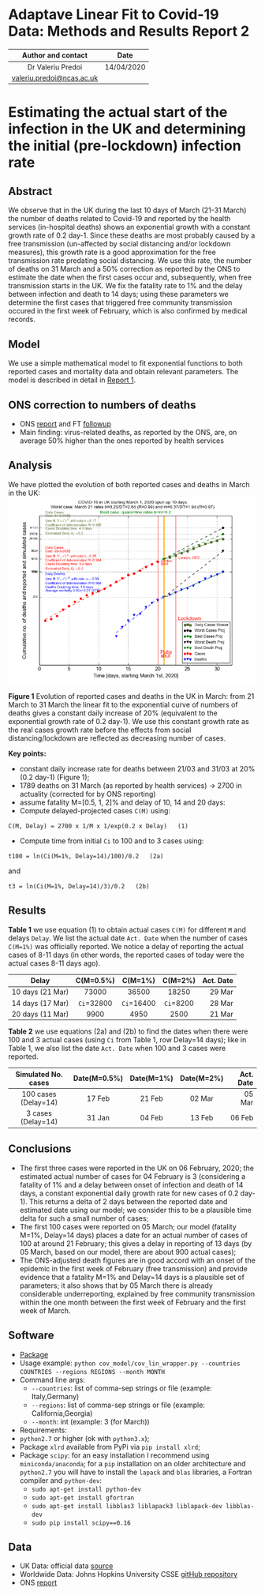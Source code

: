 # Adaptave Linear Fit to Covid-19 Data: Methods and Results Report 2

Author and contact   |  Date
:-------------------:|:---------:
Dr Valeriu Predoi    | 14/04/2020
<valeriu.predoi@ncas.ac.uk> |

# Estimating the actual start of the infection in the UK and determining the initial (pre-lockdown) infection rate

## Abstract

We observe that in the UK during the last 10 days of March (21-31 March) the number of deaths related to Covid-19 and reported
by the health services (in-hospital deaths) shows an exponential growth with a constant growth rate of 0.2 day-1. Since these deaths
are most probably caused by a free transmission (un-affected by social distancing and/or lockdown measures), this growth
rate is a good approximation for the free transmission rate predating social distancing. We use this rate,
the number of deaths on 31 March and a 50% correction as reported by the ONS to estimate the date when the first cases
occur and, subsequently, when free transmission starts in the UK. We fix the fatality rate to 1% and the delay between infection and
death to 14 days; using these parameters we determine the first cases that triggered free community transmission occured
in the first week of February, which is also confirmed by medical records.

## Model

We use a simple mathematical model to fit exponential functions
to both reported cases and mortality data and obtain relevant parameters. The model is described in detail in
[Report 1](https://github.com/valeriupredoi/COVID-19_LINEAR/blob/master/Reports/report_11-04-2020.md).

## ONS correction to numbers of deaths

 - ONS [report](https://www.ons.gov.uk/peoplepopulationandcommunity/birthsdeathsandmarriages/deaths/bulletins/deathsregisteredweeklyinenglandandwalesprovisional/weekending3april2020#main-points) and FT [followup](https://www.ft.com/content/99220450-b0f2-4779-a768-90d199d1348c?fbclid=IwAR0yVcflr0wwfD4pyIqjqGiXl_YLqFR8TtXZcepi8UoAU-tlaZFFWQIcV3Y)
- Main finding: virus-related deaths, as reported by the ONS, are, on average 50%
  higher than the ones reported by health services

## Analysis

We have plotted the evolution of both reported cases and deaths in March in the UK:
![march](https://github.com/valeriupredoi/COVID-19_LINEAR/blob/master/anciliaries/country_plots_03-2020/uk_evolution_20-03_31-03_2020/31-03.png)

**Figure 1** Evolution of reported cases and deaths in the UK in March: from 21 March to 31 March the linear fit
to the exponential curve of numbers of deaths gives a constant daily increase of 20% (equivalent to the exponential
growth rate of 0.2 day-1). We use this constant growth rate as the real cases growth rate before the effects from
social distancing/lockdown are reflected as decreasing number of cases.

**Key points:**

- constant daily increase rate for deaths between 21/03 and 31/03 at 20% (0.2 day-1) (Figure 1);
- 1789 deaths on 31 March (as reported by health services) -> 2700 in actuality (corrected for by ONS
  reporting)
- assume fatality M=[0.5, 1, 2]% and delay of 10, 14 and 20 days:
- Compute delayed-projected cases `C(M)` using:

```
C(M, Delay) = 2700 x 1/M x 1/exp(0.2 x Delay)   (1)
```

- Compute time from initial `Ci` to 100 and to 3 cases using:

```
t100 = ln(Ci(M=1%, Delay=14)/100)/0.2   (2a)
```
and
```
t3 = ln(Ci(M=1%, Delay=14)/3)/0.2   (2b)
```

## Results

**Table 1** we use equation (1) to obtain actual cases `C(M)` for different `M` and delays `Delay`.
We list the actual date `Act. Date` when the number of cases `C(M=1%)` was officially reported.
We notice a delay of reporting the actual cases of 8-11 days (in other words, the reported cases of today were
the actual cases 8-11 days ago).

Delay  | C(M=0.5%) | C(M=1%) | C(M=2%) | Act. Date
:-----:|:---------:|:-------:|:-------:|-----------:
10 days (21 Mar) | 73000 | 36500 | 18250 | 29 Mar
14 days (17 Mar) | `Ci`=32800 | `Ci`=16400 | `Ci`=8200 | 28 Mar
20 days (11 Mar) | 9900 | 4950 | 2500 | 21 Mar

**Table 2** we use equations (2a) and (2b) to find the dates when there were 100 and 3 actual cases
(using `Ci` from Table 1, row Delay=14 days); like in Table 1, we also list the date `Act. Date` when 100 and 3
cases were reported.

Simulated No. cases | Date(M=0.5%) | Date(M=1%) | Date(M=2%) | Act. Date
:------------------:|:------------:|:----------:|:----------:|-----------:
100 cases (Delay=14) | 17 Feb | 21 Feb | 02 Mar    | 05 Mar |
3 cases (Delay=14) | 31 Jan  | 04 Feb | 13 Feb | 06 Feb |

## Conclusions

- The first three cases were reported in the UK on 06 February, 2020; the estimated
  actual number of cases for 04 February is 3 (considering a fatality
  of 1% and a delay between onset of infection and death of 14 days, a constant exponential
  daily growth rate for new cases of 0.2 day-1). This returns a delta of 2 days between the reported date and
  estimated date using our model; we consider this to be a plausible time delta for such a small number of cases;
- The first 100 cases were reported on 05 March; our model (fatality M=1%, Delay=14 days) places a date for an actual
  number of cases of 100 at around 21 February; this gives a delay in reporting of 13 days
  (by 05 March, based on our model, there are about 900 actual cases);
- The ONS-adjusted death figures are in good accord with an onset of the epidemic in the first week of February (free transmission)
  and provide evidence that a fatality M=1% and Delay=14 days is a plausible set of parameters; it also shows that
  by 05 March there is already considerable underreporting, explained by free community transmission
  within the one month between the first week of February and the first week of March.

## Software

- [Package](https://github.com/valeriupredoi/COVID-19_LINEAR/blob/master/cov_model)
- Usage example: `python cov_model/cov_lin_wrapper.py --countries COUNTRIES --regions REGIONS --month MONTH`
- Command line args:
  - `--countries`: list of comma-sep strings or file (example: Italy,Germany)
  - `--regions`: list of comma-sep strings or file (example: California,Georgia)
  - `--month`: int (example: 3 (for March))
- Requirements:
- `python2.7` or higher (ok with `python3.x`);
- Package `xlrd` available from PyPi via `pip install xlrd`;
- Package `scipy`: for an easy installation I recommend using `miniconda/anaconda`;
  for a `pip` installation on an older architecture and `python2.7` you will have
  to install the `lapack` and `blas` libraries, a Fortran compiler and `python-dev`:
  - `sudo apt-get install python-dev`
  - `sudo apt-get install gfortran`
  - `sudo apt-get install libblas3 liblapack3 liblapack-dev libblas-dev`
  - `sudo pip install scipy==0.16`

## Data

- UK Data: official data [source](https://www.gov.uk/government/publications/covid-19-track-coronavirus-cases)
- Worldwide Data: Johns Hopkins University CSSE [gitHub repository](https://github.com/CSSEGISandData/COVID-19/tree/master/csse_covid_19_data/csse_covid_19_daily_reports)
- ONS [report](https://www.ons.gov.uk/peoplepopulationandcommunity/birthsdeathsandmarriages/deaths/bulletins/deathsregisteredweeklyinenglandandwalesprovisional/weekending3april2020#main-points)
